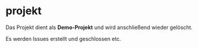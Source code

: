 # projekt

Das Projekt dient als **Demo-Projekt** und wird anschließend wieder gelöscht.

Es werden Issues erstellt und geschlossen etc.